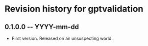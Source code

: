 # Revision history for gptvalidation

## 0.1.0.0 -- YYYY-mm-dd

* First version. Released on an unsuspecting world.
